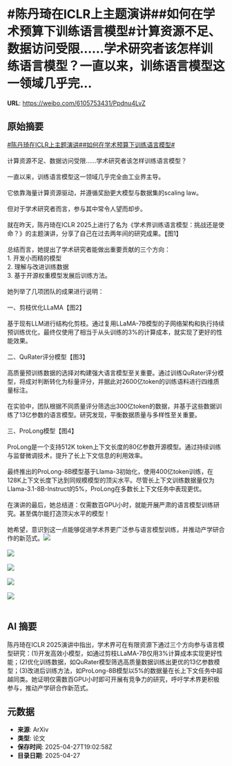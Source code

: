 # #陈丹琦在ICLR上主题演讲##如何在学术预算下训练语言模型#计算资源不足、数据访问受限……学术研究者该怎样训练语言模型？一直以来，训练语言模型这一领域几乎完...

**URL**: https://weibo.com/6105753431/Ppdnu4LvZ

## 原始摘要

<a href="https://m.weibo.cn/search?containerid=231522type%3D1%26t%3D10%26q%3D%23%E9%99%88%E4%B8%B9%E7%90%A6%E5%9C%A8ICLR%E4%B8%8A%E4%B8%BB%E9%A2%98%E6%BC%94%E8%AE%B2%23&amp;extparam=%23%E9%99%88%E4%B8%B9%E7%90%A6%E5%9C%A8ICLR%E4%B8%8A%E4%B8%BB%E9%A2%98%E6%BC%94%E8%AE%B2%23" data-hide=""><span class="surl-text">#陈丹琦在ICLR上主题演讲#</span></a><a href="https://m.weibo.cn/search?containerid=231522type%3D1%26t%3D10%26q%3D%23%E5%A6%82%E4%BD%95%E5%9C%A8%E5%AD%A6%E6%9C%AF%E9%A2%84%E7%AE%97%E4%B8%8B%E8%AE%AD%E7%BB%83%E8%AF%AD%E8%A8%80%E6%A8%A1%E5%9E%8B%23&amp;extparam=%23%E5%A6%82%E4%BD%95%E5%9C%A8%E5%AD%A6%E6%9C%AF%E9%A2%84%E7%AE%97%E4%B8%8B%E8%AE%AD%E7%BB%83%E8%AF%AD%E8%A8%80%E6%A8%A1%E5%9E%8B%23" data-hide=""><span class="surl-text">#如何在学术预算下训练语言模型#</span></a><br><br>计算资源不足、数据访问受限……学术研究者该怎样训练语言模型？<br><br>一直以来，训练语言模型这一领域几乎完全由工业界主导。<br><br>它依靠海量计算资源驱动，并遵循奖励更大模型与数据集的scaling law。<br><br>但对于学术研究者而言，参与其中常令人望而却步。<br><br>就在昨天，陈丹琦在ICLR 2025上进行了名为《学术界训练语言模型：挑战还是使命？》的主题演讲，分享了自己在过去两年间的研究成果。【图1】<br><br>总结而言，她提出了学术研究者能做出重要贡献的三个方向：<br>1. 开发小而精的模型<br>2. 理解与改进训练数据<br>3. 基于开源权重模型发展后训练方法。<br><br>她列举了几项团队的成果进行说明：<br><br>一、剪枝优化LLaMA【图2】<br><br>基于现有LLM进行结构化剪枝。通过复用LLaMA-7B模型的子网络架构和执行持续预训练优化，最终仅使用了相当于从头训练的3%的计算成本，就实现了更好的性能效果。<br><br>二、QuRater评分模型【图3】<br><br>高质量预训练数据的选择对构建强大语言模型至关重要。通过训练QuRater评分模型，将成对判断转化为标量评分，并据此对2600亿token的训练语料进行四维质量标注。<br><br>在实验中，团队根据不同质量评分筛选出300亿token的数据，并基于这些数据训练了13亿参数的语言模型。研究发现，平衡数据质量与多样性至关重要。<br><br>三、ProLong模型【图4】<br><br>ProLong是一个支持512K token上下文长度的80亿参数开源模型。通过持续训练与监督微调技术，提升了长上下文信息的利用效率。<br><br>最终推出的ProLong-8B模型基于Llama-3初始化，使用400亿token训练，在128K上下文长度下达到同规模模型的顶尖水平。尽管长上下文训练数据量仅为Llama-3.1-8B-Instruct的5%，ProLong在多数长上下文任务中表现更优。<br><br>在演讲的最后，她总结道：仅需数百GPU小时，就能开展严肃的语言模型训练研究。甚至偶尔能打造顶尖水平的模型！<br><br>她希望，意识到这一点能够促进学术界更广泛参与语言模型训练，并推动产学研合作的新范式。<img style="" src="https://tvax3.sinaimg.cn/large/006Fd7o3gy1i0vhz99eijj31k0160b29.jpg" referrerpolicy="no-referrer"><br><br><img style="" src="https://tvax1.sinaimg.cn/large/006Fd7o3gy1i0vhz6k3enj31ts10mk7a.jpg" referrerpolicy="no-referrer"><br><br><img style="" src="https://tvax4.sinaimg.cn/large/006Fd7o3gy1i0vhz8ach3j31kg0wydyf.jpg" referrerpolicy="no-referrer"><br><br><img style="" src="https://tvax3.sinaimg.cn/large/006Fd7o3gy1i0vhz9c6elj31lo0yqar5.jpg" referrerpolicy="no-referrer"><br><br><img style="" src="https://tvax1.sinaimg.cn/large/006Fd7o3gy1i0vhzdevbxj31js0tmn8o.jpg" referrerpolicy="no-referrer"><br><br>

## AI 摘要

陈丹琦在ICLR 2025演讲中指出，学术界可在有限资源下通过三个方向参与语言模型研究：(1)开发高效小模型，如通过剪枝LLaMA-7B仅用3%计算成本实现更好性能；(2)优化训练数据，如QuRater模型筛选高质量数据训练出更优的13亿参数模型；(3)改进后训练方法，如ProLong-8B模型以5%的数据量在长上下文任务中超越同类。她证明仅需数百GPU小时即可开展有竞争力的研究，呼吁学术界更积极参与，推动产学研合作新范式。

## 元数据

- **来源**: ArXiv
- **类型**: 论文
- **保存时间**: 2025-04-27T19:02:58Z
- **目录日期**: 2025-04-27
